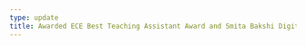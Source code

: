 ```yaml
---
type: update
title: Awarded ECE Best Teaching Assistant Award and Smita Bakshi Digital Learning and Teaching Award! 🏅
---
```

